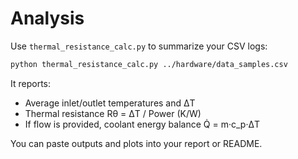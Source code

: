 # Analysis

Use `thermal_resistance_calc.py` to summarize your CSV logs:

```bash
python thermal_resistance_calc.py ../hardware/data_samples.csv
```

It reports:
- Average inlet/outlet temperatures and ΔT
- Thermal resistance Rθ = ΔT / Power (K/W)
- If flow is provided, coolant energy balance Q̇ = m·c_p·ΔT

You can paste outputs and plots into your report or README.
